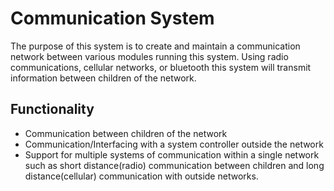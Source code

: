 # Communication System
The purpose of this system is to create and maintain a communication network between various modules running this system. Using radio communications, cellular networks, or bluetooth this system will transmit information between children of the network.

## Functionality
* Communication between children of the network
* Communication/Interfacing with a system controller outside the network
* Support for multiple systems of communication within a single network such as short distance(radio) communication between children and long distance(cellular) communication with outside networks.
